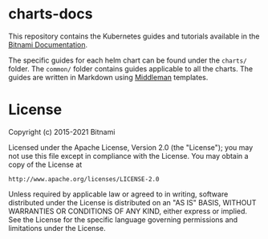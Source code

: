 # charts-docs

This repository contains the Kubernetes guides and tutorials available in the [Bitnami Documentation](https://docs.bitnami.com).

The specific guides for each helm chart can be found under the `charts/` folder. The `common/` folder contains guides applicable to all the charts. The guides are written in Markdown using [Middleman](https://middlemanapp.com/) templates.
# License

Copyright (c) 2015-2021 Bitnami

Licensed under the Apache License, Version 2.0 (the "License");
you may not use this file except in compliance with the License.
You may obtain a copy of the License at

    http://www.apache.org/licenses/LICENSE-2.0

Unless required by applicable law or agreed to in writing, software
distributed under the License is distributed on an "AS IS" BASIS,
WITHOUT WARRANTIES OR CONDITIONS OF ANY KIND, either express or implied.
See the License for the specific language governing permissions and
limitations under the License.
